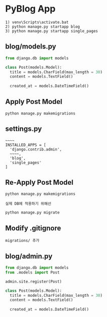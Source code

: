 # PyBlog App

```make
1) venv\Scripts\activate.bat
2) python manage.py startapp blog
3) python manage.py startapp single_pages
```

## blog/models.py

```python
from django.db import models

class Post(models.Model):
  title = models.CharField(max_length = 30)
  content = models.TextField()
  
  created_at = models.DateTimeField()
```

## Apply Post Model

```make
python manage.py makemigrations
```

## settings.py

```make
~~~~
INSTALLED_APPS = [
  'django.contrib.admin',
  ~~~~,
  'blog',
  'single_pages'
]
```

## Re-Apply Post Model

```make
python manage.py makemigrations

실제 DB에 적용하기 위해선

python manage.py migrate
```

## Modify .gitignore

```make
migrations/ 추가
```

## blog/admin.py

```python
from django.db import models
from .models import Post

admin.site.register(Post)

class Post(models.Model):
  title = models.CharField(max_length = 30)
  content = models.TextField()
  
  created_at = models.DateTimeField()
```
